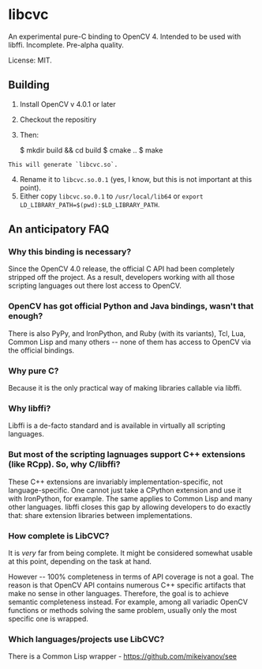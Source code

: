 # libcvc

An experimental pure-C binding to OpenCV 4. 
Intended to be used with libffi. Incomplete. Pre-alpha quality.

License: MIT.

## Building

  1. Install OpenCV v 4.0.1 or later
  2. Checkout the repositiry
  3. Then:

        $ mkdir build && cd build
        $ cmake ..
        $ make

    This will generate `libcvc.so`. 
  4. Rename it to `libcvc.so.0.1` (yes, I know, but this is not important at this point).
  5. Either copy `libcvc.so.0.1` to `/usr/local/lib64` or 
     `export LD_LIBRARY_PATH=$(pwd):$LD_LIBRARY_PATH`.

## An anticipatory FAQ

### Why this binding is necessary?

Since the OpenCV 4.0 release, the official C API had been completely stripped off
the project. As a result, developers working with all those scripting
languages out there lost access to OpenCV.

### OpenCV has got official Python and Java bindings, wasn't that enough?

There is also PyPy, and IronPython, and Ruby (with its variants), Tcl,
Lua, Common Lisp and many others -- none of them has access to OpenCV
via the official bindings.

### Why pure C?

Because it is the only practical way of making libraries callable via libffi.

### Why libffi?

Libffi is a de-facto standard and is available in virtually all
scripting languages.

### But most of the scripting lagnuages support C++ extensions (like RCpp). So, why C/libffi?

These C++ extensions are invariably implementation-specific, not
language-specific. One cannot just take a CPython extension and use it
with IronPython, for example. The same applies to Common Lisp and many
other languages. libffi closes this gap by allowing developers to do
exactly that: share extension libraries between implementations.

### How complete is LibCVC?

It is *very* far from being complete. It might be considered somewhat
usable at this point, depending on the task at hand.

However -- 100% completeness in terms of API coverage is not a
goal. The reason is that OpenCV API contains numerous C++ specific
artifacts that make no sense in other languages. Therefore, the goal
is to achieve semantic completeness instead. For example, among all variadic
OpenCV functions or methods solving the same problem, usually only the
most specific one is wrapped.

### Which languages/projects use LibCVC?

There is a Common Lisp wrapper - https://github.com/mikeivanov/see
